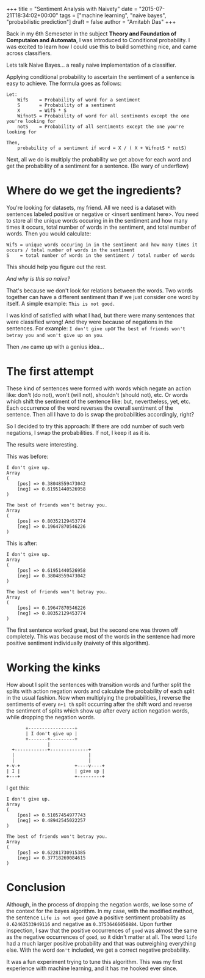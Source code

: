 +++
title = "Sentiment Analysis with Naivety"
date = "2015-07-21T18:34:02+00:00"
tags = ["machine learning", "naive bayes", "probabilistic prediction"]
draft = false
author = "Amitabh Das"
+++

Back in my 6th Semeseter in the subject **Theory and Foundation of Computaion and Automata**, I was introduced to Conditional probability. I was excited to learn how I could use this to build something nice, and came across classifiers.

Lets talk Naive Bayes... a really naive implementation of a classifier.

Applying conditional probability to ascertain the sentiment of a sentence is easy to achieve.
The formula goes as follows:

```
Let:
    WifS    = Probability of word for a sentiment
    S       = Probability of a sentiment
    X       = WifS * S
    WifnotS = Probability of word for all sentiments except the one you're looking for
    notS    = Probability of all sentiments except the one you're looking for

Then,
    probability of a sentiment if word = X / ( X + WifnotS * notS)
```

Next, all we do is multiply the probability we get above for each word and get the probability of a sentiment for a sentence. (Be wary of underflow)

# Where do we get the ingredients?

You're looking for datasets, my friend. All we need is a dataset with sentences labeled positive or negative or &lt;insert sentiment here&gt;.
You need to store all the unique words occuring in in the sentiment and how many times it occurs, total number of words in the sentiment, and total number of words. Then you would calculate:

```
WifS = unique words occuring in in the sentiment and how many times it occurs / total number of words in the sentiment
S    = total number of words in the sentiment / total number of words
```

This should help you figure out the rest.

_And why is this so naive?_

That's because we don't look for relations between the words. Two words together can have a different sentiment than if we just consider one word by itself.
A simple example: `This is not good.`

I was kind of satisfied with what I had, but there were many sentences that were classified wrong! And they were because of negations in the sentences. For example: `I don't give up`or `The best of friends won't betray you and won't give up on you`.

Then `/me` came up with a genius idea...

# The first attempt

These kind of sentences were formed with words which negate an action like: don't (do not), won't (will not), shouldn't (should not), etc. Or words which shift the sentiment of the sentence like: but, nevertheless, yet, etc.
Each occurrence of the word reverses the overall sentiment of the sentence. Then all I have to do is swap the probabilities accordingly, right?

So I decided to try this approach:
If there are odd number of such verb negations, I swap the probabilities. If not, I keep it as it is.

The results were interesting.

This was before:

    I don't give up.
    Array
    (
        [pos] => 0.38048559473042
        [neg] => 0.61951440526958
    )

    The best of friends won't betray you.
    Array
    (
        [pos] => 0.80352129453774
        [neg] => 0.19647870546226
    )


This is after:

    I don't give up.
    Array
    (
        [pos] => 0.61951440526958
        [neg] => 0.38048559473042
    )

    The best of friends won't betray you.
    Array
    (
        [pos] => 0.19647870546226
        [neg] => 0.80352129453774
    )


The first sentence worked great, but the second one was thrown off completely. This was because most of the words in the sentence had more positive sentiment individually (naivety of this algorithm).

# Working the kinks

How about I split the sentences with transition words and further split the splits with action negation words and calculate the probability of each split in the usual fashion. Now when multiplying the probabilities, I reverse the sentiments of every `n+1 th` split occurring after the shift word and reverse the sentiment of splits which show up after every action negation words, while dropping the negation words.

           +-----------------+
           | I don't give up |
           +-------+---------+
                   |
      +------------+--------------+
      |                           |
      |                           |
    +-v-+                    +----v----+
    | I |                    | give up |
    +---+                    +---------+

I get this:

    I don't give up.
    Array
    (
        [pos] => 0.51057454977743
        [neg] => 0.48942545022257
    )

    The best of friends won't betray you.
    Array
    (
        [pos] => 0.62281730915385
        [neg] => 0.37718269084615
    )

# Conclusion

Although, in the process of dropping the negation words, we lose some of the context for the bayes algorithm. In my case, with the modified method, the sentence `Life is not good` gave a positive sentiment probability as `0.62463533949116` and negative as `0.37536466050884`. Upon further inspection, I saw that the positive occurrences of `good` was almost the same as the negative occurrences of `good`, so it didn't matter at all. The word `life` had a much larger positive probability and that was outweighing everything else. With the word `don't` included, we get a correct negative probability.

It was a fun experiment trying to tune this algorithm. This was my first experience with machine learning, and it has me hooked ever since.
